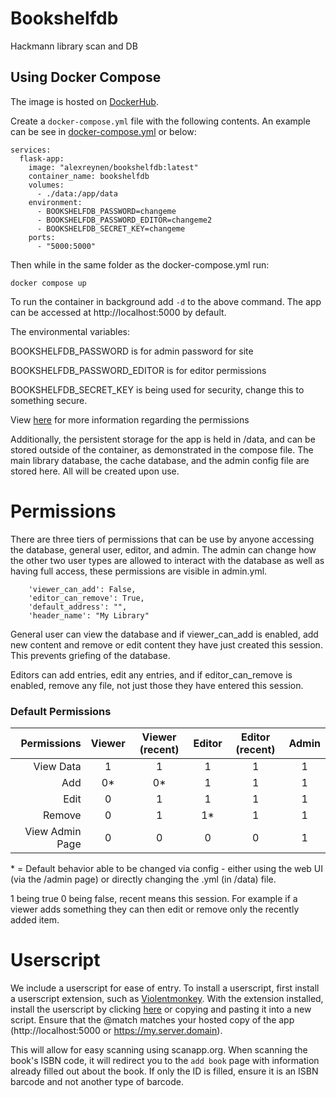 # Bookshelfdb
Hackmann library scan and DB



## Using Docker Compose
The image is hosted on [DockerHub]("https://hub.docker.com/r/alexreynen/bookshelfdb").

Create a ```docker-compose.yml``` file with the following contents. An example can be see in [docker-compose.yml](/docker-compose.yml) or below:
```
services:
  flask-app:
    image: "alexreynen/bookshelfdb:latest"
    container_name: bookshelfdb
    volumes:
      - ./data:/app/data
    environment:
      - BOOKSHELFDB_PASSWORD=changeme
      - BOOKSHELFDB_PASSWORD_EDITOR=changeme2
      - BOOKSHELFDB_SECRET_KEY=changeme
    ports:
      - "5000:5000"
```

Then while in the same folder as the docker-compose.yml run:

```
docker compose up
```

To run the container in background add `-d` to the above command. The app can be accessed at http://localhost:5000 by default.

The environmental variables:

BOOKSHELFDB_PASSWORD is for admin password for site 

BOOKSHELFDB_PASSWORD_EDITOR is for editor permissions

BOOKSHELFDB_SECRET_KEY is being used for security, change this to something secure.

View [here](#permissions) for more information regarding the permissions


Additionally, the persistent storage for the app is held in /data, and can be stored outside of the container, as demonstrated in the compose file. The main library database, the cache database, and the admin config file are stored here. All will be created upon use.



# Permissions

There are three tiers of permissions that can be use by anyone accessing the database, general user, editor, and admin. The admin can change how the other two user types are allowed to interact with the database as well as having full access, these permissions are visible in admin.yml.
```
    'viewer_can_add': False,
    'editor_can_remove': True,
    'default_address': "",
    'header_name': "My Library"
```

General user can view the database and if viewer_can_add is enabled, add new content and remove or edit content they have just created this session.  This prevents griefing of the database.

Editors can add entries, edit any entries, and if editor_can_remove is enabled, remove any file, not just those they have entered this session.
### Default Permissions
|     Permissions | Viewer | Viewer (recent) | Editor | Editor (recent) | Admin |
|----------------:|:------:|:---------------:|:------:|:---------------:|:-----:|
|       View Data |   1    |        1        |   1    |        1        |   1   |
|             Add |   0*   |        0*       |   1    |        1        |   1   |
|            Edit |   0    |        1        |   1    |        1        |   1   |
|          Remove |   0    |        1        |   1*   |        1        |   1   |
| View Admin Page |   0    |        0        |   0    |        0        |   1   |

\* = Default behavior able to be changed via config - either using the web UI (via the /admin page) or directly changing the .yml (in /data) file.

1 being true 0 being false, recent means this session. For example if a viewer adds something they can then edit or remove only the recently added item. 

# Userscript
We include a userscript for ease of entry. To install a userscript, first install a userscript extension, such as [Violentmonkey]("https://violentmonkey.github.io/"). With the extension installed, install the userscript by clicking [here](https://github.com/HackmannInterns/bookshelfdb/raw/main/barcode.user.js) or copying and pasting it into a new script.  Ensure that the @match matches your hosted copy of the app (http://localhost:5000 or https://my.server.domain).

This will allow for easy scanning using scanapp.org. When scanning the book's ISBN code, it will redirect you to the ```add book``` page with information already filled out about the book. If only the ID is filled, ensure it is an ISBN barcode and not another type of barcode.

